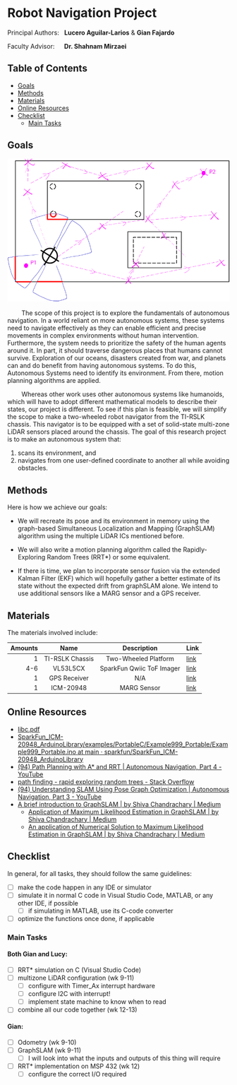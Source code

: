 # Robot Navigation Project

Principal Authors: &nbsp; **Lucero Aguilar-Larios** & **Gian Fajardo**

Faculty Advisor: &emsp; **Dr. Shahnam Mirzaei**

## Table of Contents

* [Goals](#goals)
* [Methods](#methods)
* [Materials](#materials)
* [Online Resources](#online-resources)
* [Checklist](#checklist)
  * [Main Tasks](#main-tasks)


## Goals

![alt text](<./images/image 1.png>)

&emsp;&emsp; The scope of this project is to explore the fundamentals of autonomous navigation. In a world reliant on more autonomous systems, these systems need to navigate effectively as they can enable efficient and precise movements in complex environments without human intervention. Furthermore, the system needs to prioritize the safety of the human agents around it. In part, it should traverse dangerous places that humans cannot survive. Exploration of our oceans, disasters created from war, and planets can and do benefit from having autonomous systems. To do this, Autonomous Systems need to identify its environment. From there, motion planning algorithms are applied.

&emsp;&emsp; Whereas other work uses other autonomous systems like humanoids, which will have to adopt different mathematical models to describe their states, our project is different. To see if this plan is feasible, we will simplify the scope to make a two-wheeled robot navigator from the TI-RSLK chassis. This navigator is to be equipped with a set of solid-state multi-zone LiDAR sensors placed around the chassis. The goal of this research project is to make an autonomous system that: 
1. scans its environment, and
2. navigates from one user-defined coordinate to another all while avoiding obstacles.

## Methods

Here is how we achieve our goals:

* We will recreate its pose and its environment in memory using the graph-based Simultaneous Localization and Mapping (GraphSLAM) algorithm using the multiple LiDAR ICs mentioned before.

* We will also write a motion planning algorithm called the Rapidly-Exploring Random Trees (RRT*) or some equivalent.

* If there is time, we plan to incorporate sensor fusion via the extended Kalman Filter (EKF) which will hopefully gather a better estimate of its state without the expected drift from graphSLAM alone. We intend to use additional sensors like a MARG sensor and a GPS receiver.

## Materials

The materials involved include:

|Amounts|Name           |Description              |Link  | 
|------:|:-------------:|:-----------------------:|------|
|      1|TI-RSLK Chassis|Two-Wheeled Platform     |[link](https://www.pololu.com/category/268/classic-ti-rslk-parts-and-accessories)| 
|    4-6|VL53L5CX       |SparkFun Qwiic ToF Imager|[link](https://www.sparkfun.com/sparkfun-qwiic-tof-imager-vl53l5cx.html)|
|      1|GPS Receiver   |N/A                      |[link](https://www.amazon.com/Compass-Precision-Receiver-Navigation-Compatible/dp/B08NY9JSZ3/ref=sr_1_2?dib=eyJ2IjoiMSJ9.XT_dNZlid3N-zIIKsz0sS6ufhONAOEd6FSHYqXoP1tgYoVX7mtJPDXYRUguvWZ7W367EmTH3uLescGuIo7sPs-TMsNMaFllqgas-jb2gNPZ1uJGPUgV_eVoV2rAoHWB1nxIc1jXiEHc8nMauXs_k15Q2yoDn5R3qHHB0jo1v-GS-xK5vMUVpUvDs8qQtRbzrj0wwi5eAwvVcUlPNiZev8AdNTxt2Km72APc1Xbaab4FttpjDiZD9_e8H1B8XR71YBkdhbD8iYK01ZLLfikIhatyjCK7LOw4M4rc5JLc5yuoaY-Jowv8odZFbYbH26AwIm8j2M3-KEOD-rTCtMG0HAgbnBJ_h9qgQYffT5arNXN3Qbvv4CajLsvO4z03AARv4hzvp11JcmnTkw8BuDAQrxHz36J_WWOgW0XFisVyl71PsU8URlDe6dpef7FJaf8ui.5AMQjqJR9CL6uwsu181CL24B4M93u4Ul71RllzvcN3M&dib_tag=se&keywords=pixhawk+gps&mfadid=adm&qid=1741988169&sr=8-2)|
|      1|ICM-20948      |MARG Sensor              |[link](http://www.sparkfun.com/sparkfun-9dof-imu-breakout-icm-20948-qwiic.html)

## Online Resources

* [libc\.pdf](https://www.gnu.org/software/libc/manual/pdf/libc.pdf "libc.pdf")
* [SparkFun\_ICM\-20948\_ArduinoLibrary\/examples\/PortableC\/Example999\_Portable\/Example999\_Portable\.ino at main · sparkfun\/SparkFun\_ICM\-20948\_ArduinoLibrary](https://github.com/sparkfun/SparkFun_ICM-20948_ArduinoLibrary/blob/main/examples/PortableC/Example999_Portable/Example999_Portable.ino "SparkFun_ICM-20948_ArduinoLibrary/examples/PortableC/Example999_Portable/Example999_Portable.ino at main · sparkfun/SparkFun_ICM-20948_ArduinoLibrary")
* [\(94\) Path Planning with A\* and RRT \| Autonomous Navigation\, Part 4 \- YouTube](https://www.youtube.com/watch?v=QR3U1dgc5RE "\(94\) Path Planning with A* and RRT | Autonomous Navigation, Part 4 - YouTube")
* [path finding \- rapid exploring random trees \- Stack Overflow](https://stackoverflow.com/questions/11933385/rapid-exploring-random-trees "path finding - rapid exploring random trees - Stack Overflow")
* [\(94\) Understanding SLAM Using Pose Graph Optimization \| Autonomous Navigation\, Part 3 \- YouTube](https://www.youtube.com/watch?v=saVZtgPyyJQ&t=161s "\(94\) Understanding SLAM Using Pose Graph Optimization | Autonomous Navigation, Part 3 - YouTube")
* [A brief introduction to GraphSLAM \| by Shiva Chandrachary \| Medium](https://shivachandrachary.medium.com/a-brief-introduction-to-graphslam-4204b4fce2f0 "A brief introduction to GraphSLAM | by Shiva Chandrachary | Medium")
  * [Application of Maximum Likelihood Estimation in GraphSLAM \| by Shiva Chandrachary \| Medium](https://shivachandrachary.medium.com/application-of-maximum-likelihood-estimation-in-graphslam-db4897f0083b "Application of Maximum Likelihood Estimation in GraphSLAM | by Shiva Chandrachary | Medium")
  * [An application of Numerical Solution to Maximum Likelihood Estimation in GraphSLAM \| by Shiva Chandrachary \| Medium](https://shivachandrachary.medium.com/an-application-of-numerical-solutions-to-maximum-likelihood-estimation-in-graphslam-31a7284721e3 "An application of Numerical Solution to Maximum Likelihood Estimation in GraphSLAM | by Shiva Chandrachary | Medium")

## Checklist

In general, for all tasks, they should follow the same guidelines:
* [ ] make the code happen in any IDE or simulator
* [ ] simulate it in normal C code in Visual Studio Code, MATLAB, or any other IDE, if possible
  * [ ] if simulating in MATLAB, use its C-code converter
* [ ] optimize the functions once done, if applicable

### Main Tasks

#### Both Gian and Lucy:
* [ ] RRT* simulation on C (Visual Studio Code)
* [ ] multizone LiDAR configuration (wk 9-11)
  * [ ] configure with Timer_Ax interrupt hardware
  * [ ] configure I2C with interrupt!
  * [ ] implement state machine to know when to read

* [ ] combine all our code together (wk 12-13)
     
#### Gian:
* [ ] Odometry  (wk 9-10)
* [ ] GraphSLAM (wk 9-11)
  * [ ] I will look into what the inputs and outputs of this thing will require

* [ ] RRT* implementation on MSP 432 (wk 12)
  * [ ] configure the correct I/O required
